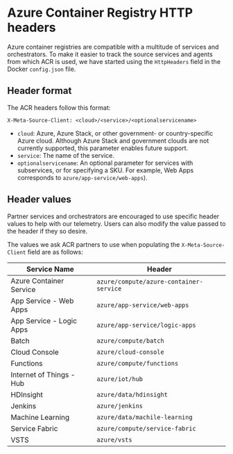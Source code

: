 
# Azure Container Registry HTTP headers

Azure container registries are compatible with a multitude of services and orchestrators. To make it easier to track the source services and agents from which ACR is used, we have started using the `HttpHeaders` field in the Docker `config.json` file.

## Header format

The ACR headers follow this format:

```HTTP
X-Meta-Source-Client: <cloud>/<service>/<optionalservicename>
```

* `cloud`: Azure, Azure Stack, or other government- or country-specific Azure cloud. Although Azure Stack and government clouds are not currently supported, this parameter enables future support.
* `service`: The name of the service.
* `optionalservicename`: An optional parameter for services with subservices, or for specifying a SKU. For example, Web Apps corresponds to `azure/app-service/web-apps`).

## Header values

Partner services and orchestrators are encouraged to use specific header values to help with our telemetry. Users can also modify the value passed to the header if they so desire.

The values we ask ACR partners to use when populating the `X-Meta-Source-Client` field are as follows:

| Service Name              | Header                                |
| ------------------------- | ------------------------------------- |
| Azure Container Service   | `azure/compute/azure-container-service` |
| App Service - Web Apps    | `azure/app-service/web-apps`            |
| App Service - Logic Apps  | `azure/app-service/logic-apps`          |
| Batch                     | `azure/compute/batch`                   |
| Cloud Console             | `azure/cloud-console`                   |
| Functions                 | `azure/compute/functions`               |
| Internet of Things - Hub  | `azure/iot/hub`                         |
| HDInsight                 | `azure/data/hdinsight`                  |
| Jenkins                   | `azure/jenkins`                         |
| Machine Learning          | `azure/data/machile-learning`           |
| Service Fabric            | `azure/compute/service-fabric`          |
| VSTS                      | `azure/vsts`                            |
